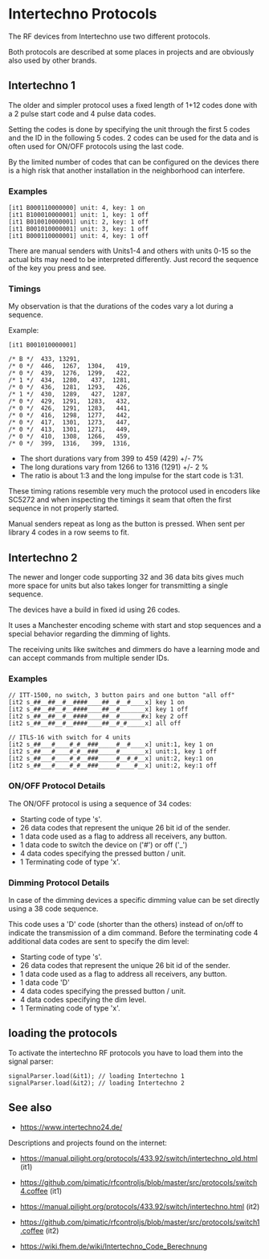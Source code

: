 # Intertechno Protocols

The RF devices from Intertechno use two different protocols.

Both protocols are described at some places in projects and are obviously also used by other brands.


## Intertechno 1

The older and simpler protocol uses a fixed length of 1+12 codes done with a 2 pulse start code and 4 pulse data codes.

Setting the codes is done by specifying the unit through the first 5 codes and the ID in the following 5 codes.
2 codes can be used for the data and is often used for ON/OFF protocols using the last code. 

By the limited number of codes that can be configured on the devices
there is a high risk that another installation in the neighborhood can interfere.

### Examples

```TXT
[it1 B000110000000] unit: 4, key: 1 on
[it1 B100010000001] unit: 1, key: 1 off
[it1 B010010000001] unit: 2, key: 1 off
[it1 B001010000001] unit: 3, key: 1 off
[it1 B000110000001] unit: 4, key: 1 off
```

There are manual senders with Units1-4 and others with units 0-15 so the actual bits may need to be interpreted differently.
Just record the sequence of the key you press and see.


### Timings

My observation is that the durations of the codes vary a lot during a sequence. 

Example:

    [it1 B001010000001]

    /* B */  433, 13291,
    /* 0 */  446,  1267,  1304,   419,
    /* 0 */  439,  1276,  1299,   422,
    /* 1 */  434,  1280,   437,  1281,
    /* 0 */  436,  1281,  1293,   426,
    /* 1 */  430,  1289,   427,  1287,
    /* 0 */  429,  1291,  1283,   432,
    /* 0 */  426,  1291,  1283,   441,
    /* 0 */  416,  1298,  1277,   442,
    /* 0 */  417,  1301,  1273,   447,
    /* 0 */  413,  1301,  1271,   449,
    /* 0 */  410,  1308,  1266,   459,
    /* 0 */  399,  1316,   399,  1316,

* The short durations vary from 399 to 459   (429) +/- 7%
* The long  durations vary from 1266 to 1316 (1291) +/- 2 %
* The ratio is about 1:3 and the long impulse for the start code is 1:31.

These timing rations resemble very much the protocol used in encoders like SC5272
and when inspecting the timings it seam that often the first sequence in not properly started.

Manual senders repeat as long as the button is pressed. When sent per library 4 codes in a row seems to fit. 


## Intertechno 2

The newer and longer code supporting 32 and 36 data bits gives much more space for units but also takes longer for transmitting a single sequence.

The devices have a build in fixed id using 26 codes.

It uses a Manchester encoding scheme
with start and stop sequences and a special behavior regarding the dimming of lights.

The receiving units like switches and dimmers do have a learning mode and can accept commands from multiple sender IDs.

### Examples

    // ITT-1500, no switch, 3 button pairs and one button "all off"
    [it2 s_##__##__#__####____##__#__#____x] key 1 on
    [it2 s_##__##__#__####____##__#_______x] key 1 off
    [it2 s_##__##__#__####____##__#______#x] key 2 off
    [it2 s_##__##__#__####____##__#_#_____x] all off

    // ITLS-16 with switch for 4 units
    [it2 s_##___#____#_#__###_____#__#____x] unit:1, key 1 on
    [it2 s_##___#____#_#__###_____#_______x] unit:1, key 1 off
    [it2 s_##___#____#_#__###_____#__#_#__x] unit:2, key:1 on
    [it2 s_##___#____#_#__###_____#____#__x] unit:2, key:1 off


### ON/OFF Protocol Details

The ON/OFF protocol is using a sequence of 34 codes:

* Starting code of type 's'.
* 26 data codes that represent the unique 26 bit id of the sender.
* 1 data code used as a flag to address all receivers, any button. 
* 1 data code to switch the device on ('#') or off ('_')
* 4 data codes specifying the pressed button / unit.
* 1 Terminating code of type 'x'.


### Dimming Protocol Details

In case of the dimming devices a specific dimming value can be set directly using a 38 code sequence.

This code uses a 'D' code (shorter than the others) instead of on/off to indicate the
transmission of a dim command. Before the terminating code 4 additional data codes are sent to
specify the dim level:

* Starting code of type 's'.
* 26 data codes that represent the unique 26 bit id of the sender.
* 1 data code used as a flag to address all receivers, any button. 
* 1 data code 'D'
* 4 data codes specifying the pressed button / unit.
* 4 data codes specifying the dim level.
* 1 Terminating code of type 'x'.


## loading the protocols

To activate the intertechno RF protocols you have to load them into the signal parser:

    signalParser.load(&it1); // loading Intertechno 1
    signalParser.load(&it2); // loading Intertechno 2


## See also

* <https://www.intertechno24.de/>

Descriptions and projects found on the internet:

* <https://manual.pilight.org/protocols/433.92/switch/intertechno_old.html> (it1)
* <https://github.com/pimatic/rfcontroljs/blob/master/src/protocols/switch4.coffee> (it1)

* <https://manual.pilight.org/protocols/433.92/switch/intertechno.html> (it2)
* <https://github.com/pimatic/rfcontroljs/blob/master/src/protocols/switch1.coffee> (it2)

* <https://wiki.fhem.de/wiki/Intertechno_Code_Berechnung>

